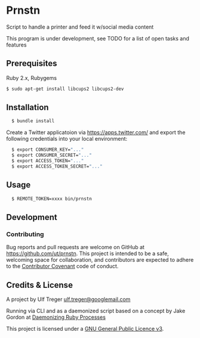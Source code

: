 # Prnstn

Script to handle a printer and feed it w/social media content

This program is under development, see TODO for a list of open tasks and features

## Prerequisites

Ruby 2.x, Rubygems

```bash
$ sudo apt-get install libcups2 libcups2-dev
```

## Installation

```bash
  $ bundle install
```
Create a Twitter applicatoion via https://apps.twitter.com/ and export the following credentials into your local environment:

```bash
  $ export CONSUMER_KEY="..."
  $ export CONSUMER_SECRET="..."
  $ export ACCESS_TOKEN="..."
  $ export ACCESS_TOKEN_SECRET="..."
```


## Usage

```bash
  $ REMOTE_TOKEN=xxxx bin/prnstn
```

## Development

### Contributing

Bug reports and pull requests are welcome on GitHub at https://github.com/ut/prnstn. This project is intended to be a safe, welcoming space for collaboration, and contributors are expected to adhere to the [Contributor Covenant](http://contributor-covenant.org) code of conduct.

## Credits & License

A project by Ulf Treger <ulf.treger@googlemail.com>

Running via CLI and as a daemonized script based on a concept by Jake Gordon at [Daemonizing Ruby Processes](http://codeincomplete.com/posts/ruby-daemons/)

This project is licensed under a [GNU General Public Licence v3](LICENSE.txt).


